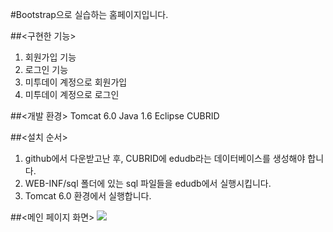 #Bootstrap으로 실습하는 홈페이지입니다.

##<구현한 기능>
1. 회원가입 기능
2. 로그인 기능
3. 미투데이 계정으로 회원가입
4. 미투데이 계정으로 로그인

##<개발 환경>
Tomcat 6.0
Java 1.6
Eclipse
CUBRID

##<설치 순서>
1. github에서 다운받고난 후, CUBRID에 edudb라는 데이터베이스를 생성해야 합니다.
2. WEB-INF/sql 폴더에 있는 sql 파일들을 edudb에서 실행시킵니다.
3. Tomcat 6.0 환경에서 실행합니다.

##<메인 페이지 화면>
<img src="http://farm9.staticflickr.com/8104/8520278327_1a4f51c65e_c.jpg" />
